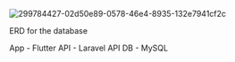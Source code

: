 ![299784427-02d50e89-0578-46e4-8935-132e7941cf2c](https://github.com/NaitoXyan/StudySync/assets/125259061/4bd84df7-9785-43bd-9955-07384e2ef8de)

ERD for the database

App - Flutter
API  - Laravel API
DB - MySQL
